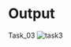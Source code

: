 # Output

Task_03
![task3](https://github.com/user-attachments/assets/1b7c17b3-bb65-4eed-b7fa-dc9c0b5d567b)
